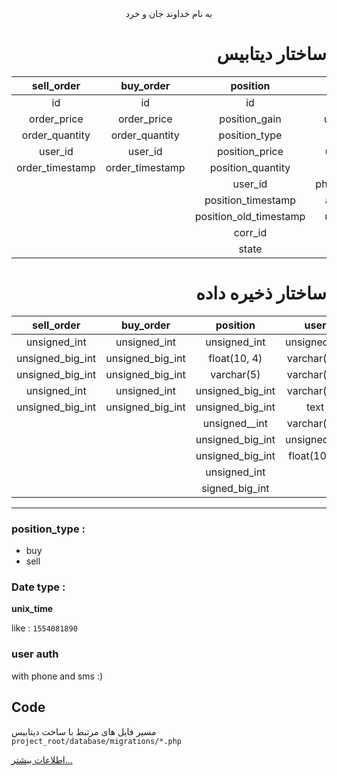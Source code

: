 <style>
dl{direction:rtl; text-align:right}
dt{direction:ltr; text-align:left}
</style>
<center>به نام خداوند جان و خرد</center>

<dl>

# ساختار دیتابیس

</dl>

|   sell_order    |    buy_order    |        position        |     user     | account  |    offset    |
| :-------------: | :-------------: | :--------------------: | :----------: | :------: | :----------: |
|       id        |       id        |           id           |      id      |    id    |      id      |
|   order_price   |   order_price   |     position_gain      | user_status  |   bank   | position1_id |
| order_quantity  | order_quantity  |     position_type      |     name     |  sheba   | position2_id |
|     user_id     |     user_id     |     position_price     |  user_name   | owner_id |    count     |
| order_timestamp | order_timestamp |   position_quantity    |   password   |          |              |
|                 |                 |        user_id         | phone_number |          |              |
|                 |                 |   position_timestamp   |  account_id  |          |              |
|                 |                 | position_old_timestamp | user_credit  |          |              |
|                 |                 |        corr_id         |              |          |              |
|                 |                 |         state          |              |          |              |

<dl>

# ساختار ذخیره داده

</dl>

|    sell_order    |    buy_order     |     position     |     user     |     account      |     offset     |
| :--------------: | :--------------: | :--------------: | :----------: | :--------------: | :------------: |
|   unsigned_int   |   unsigned_int   |   unsigned_int   | unsigned_int |   unsigned_int   |  unsigned_int  |
| unsigned_big_int | unsigned_big_int |   float(10, 4)   | varchar(40)  |   varchar(30)    |  unsigned_int  |
| unsigned_big_int | unsigned_big_int |    varchar(5)    | varchar(40)  |   varchar(30)    |  unsigned_int  |
|   unsigned_int   |   unsigned_int   | unsigned_big_int | varchar(40)  | unsigned_int(20) | signed_big_int |
| unsigned_big_int | unsigned_big_int | unsigned_big_int |     text     |                  |                |
|                  |                  |  unsigned__int   | varchar(14)  |                  |                |
|                  |                  | unsigned_big_int | unsigned_int |                  |                |
|                  |                  | unsigned_big_int | float(10, 4) |                  |                |
|                  |                  |   unsigned_int   |              |                  |                |
|                  |                  |  signed_big_int  |              |                  |                |


---

### position_type :
- buy
- sell

### Date type :
**unix_time**

like : ` 1554081890 `


### user auth
with phone and sms :)



## Code

مسیر فایل های مرتبط با ساخت دیتابیس
```project_root/database/migrations/*.php```

[اطلاعات بیشتر...](https://laravel.com/docs/5.8/migrations#creating-columns)





